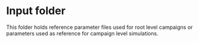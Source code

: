# Input folder
This folder holds reference parameter files used for root level campaigns or parameters used as reference
for campaign level simulations.